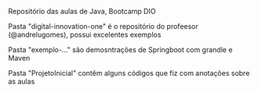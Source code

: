 Repositório das aulas de Java, Bootcamp DIO

Pasta "digital-innovation-one" é o repositório do profeesor (@andrelugomes), possui excelentes exemplos

Pasta "exemplo-..." são demosntrações de Springboot com grandle e Maven

Pasta "ProjetoInicial" contêm alguns códigos que fiz com anotações sobre as aulas